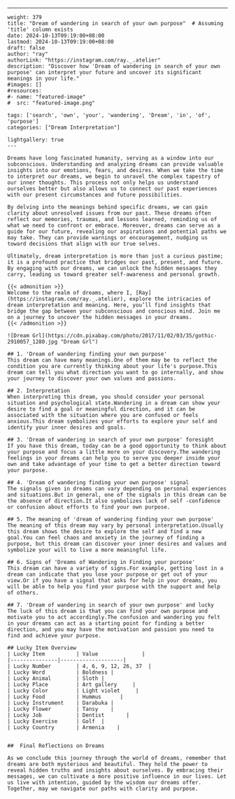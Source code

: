 ---
    weight: 379
    title: "Dream of wandering in search of your own purpose"  # Assuming 'title' column exists
    date: 2024-10-13T09:19:00+08:00
    lastmod: 2024-10-13T09:19:00+08:00
    draft: false
    author: "ray"
    authorLink: "https://instagram.com/ray._.atelier"
    description: "Discover how 'Dream of wandering in search of your own purpose' can interpret your future and uncover its significant meanings in your life."
    #images: []
    #resources:
    #- name: "featured-image"
    #  src: "featured-image.png"
    
    tags: ['search', 'own', 'your', 'wandering', 'Dream', 'in', 'of', 'purpose']
    categories: ["Dream Interpretation"]
    
    lightgallery: true
    ---
    
    Dreams have long fascinated humanity, serving as a window into our subconscious. Understanding and analyzing dreams can provide valuable insights into our emotions, fears, and desires. When we take the time to interpret our dreams, we begin to unravel the complex tapestry of our inner thoughts. This process not only helps us understand ourselves better but also allows us to connect our past experiences with our present circumstances and future possibilities.
    
    By delving into the meanings behind specific dreams, we can gain clarity about unresolved issues from our past. These dreams often reflect our memories, traumas, and lessons learned, reminding us of what we need to confront or embrace. Moreover, dreams can serve as a guide for our future, revealing our aspirations and potential paths we may take. They can provide warnings or encouragement, nudging us toward decisions that align with our true selves.
    
    Ultimately, dream interpretation is more than just a curious pastime; it is a profound practice that bridges our past, present, and future. By engaging with our dreams, we can unlock the hidden messages they carry, leading us toward greater self-awareness and personal growth.
    
    {{< admonition >}}
    Welcome to the realm of dreams, where I, [Ray](https://instagram.com/ray._.atelier), explore the intricacies of dream interpretation and meaning. Here, you’ll find insights that bridge the gap between your subconscious and conscious mind. Join me on a journey to uncover the hidden messages in your dreams.
    {{< /admonition >}}
    
    ![Dream Grl](https://cdn.pixabay.com/photo/2017/11/02/03/35/gothic-2910057_1280.jpg "Dream Grl")
    
    ## 1. 'Dream of wandering finding your own purpose'
    This dream can have many meanings.One of them may be to reflect the condition you are currently thinking about your life's purpose.This dream can tell you what direction you want to go internally, and show your journey to discover your own values and passions.
    
    ## 2. Interpretation
    When interpreting this dream, you should consider your personal situation and psychological state.Wandering in a dream can show your desire to find a goal or meaningful direction, and it can be associated with the situation where you are confused or feels anxious.This dream symbolizes your efforts to explore your self and identify your inner desires and goals.
    
    ## 3. 'Dream of wandering in search of your own purpose' foresight
    If you have this dream, today can be a good opportunity to think about your purpose and focus a little more on your discovery.The wandering feelings in your dreams can help you to serve you deeper inside your own and take advantage of your time to get a better direction toward your purpose.
    
    ## 4. 'Dream of wandering finding your own purpose' signal
    The signals given in dreams can vary depending on personal experiences and situations.But in general, one of the signals in this dream can be the absence of direction.It also symbolizes lack of self -confidence or confusion about efforts to find your own purpose.
    
    ## 5. The meaning of 'dream of wandering finding your own purpose'
    The meaning of this dream may vary by personal interpretation.Usually this dream shows the desire to explore the self and find a new goal.You can feel chaos and anxiety in the journey of finding a purpose, but this dream can discover your inner desires and values and symbolize your will to live a more meaningful life.
    
    ## 6. Signs of 'Dreams of Wandering in Finding your purpose'
    This dream can have a variety of signs.For example, getting lost in a dream can indicate that you lose your purpose or get out of your view.Or if you have a signal that asks for help in your dreams, you will be able to help you find your purpose with the support and help of others.
    
    ## 7. 'Dream of wandering in search of your own purpose' and lucky
    The luck of this dream is that you can find your own purpose and motivate you to act accordingly.The confusion and wandering you felt in your dreams can act as a starting point for finding a better direction, and you may have the motivation and passion you need to find and achieve your purpose.
    
    ## Lucky Item Overview
    | Lucky Item          | Value              |
    |---------------|--------------------|
    | Lucky Number        | 4, 6, 9, 12, 26, 37  |
    | Lucky Word          | Boldness |
    | Lucky Animal        | Sloth |
    | Lucky Place         | Art gallery     |
    | Lucky Color         | Light violet     |
    | Lucky Food          | Hummus      |
    | Lucky Instrument    | Darabuka |
    | Lucky Flower        | Tansy    |
    | Lucky Job           | Dentist       |
    | Lucky Exercise      | Golf  |
    | Lucky Country       | Armenia    |
    
    
    ##  Final Reflections on Dreams
    
    As we conclude this journey through the world of dreams, remember that dreams are both mysterious and beautiful. They hold the power to reveal hidden truths and insights about ourselves. By embracing their messages, we can cultivate a more positive influence in our lives. Let us live with intention, guided by the wisdom our dreams offer. Together, may we navigate our paths with clarity and purpose.
    